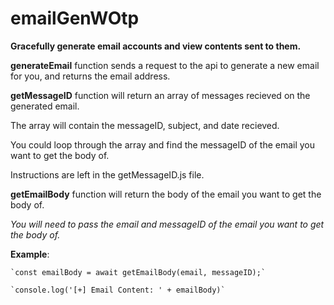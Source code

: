 # emailGenWOtp
**Gracefully generate email accounts and view contents sent to them.**


**generateEmail** function sends a request to the api to generate a new email for you, and returns the email address.


**getMessageID** function will return an array of messages recieved on the generated email.

   The array will contain the messageID, subject, and date recieved.
   
   You could loop through the array and find the messageID of the email you want to get the body of.
   
   Instructions are left in the getMessageID.js file.
   

**getEmailBody** function will return the body of the email you want to get the body of.

*You will need to pass the email and messageID of the email you want to get the body of.*

**Example**:
  
    `const emailBody = await getEmailBody(email, messageID);`
    
    `console.log('[+] Email Content: ' + emailBody)`
